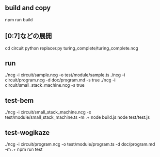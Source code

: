 ## build and copy

npm run build

## [0:7]などの展開

cd circuit
python replacer.py turing_complete/turing_complete.ncg

## run

./ncg -i circuit/sample.ncg -o test/module/sample.ts
./ncg -i circuit/program.ncg -d doc/program.md -s true
./ncg -i circuit/small_stack_machine.ncg -s true

## test-bem

./ncg -i circuit/small_stack_machine.ncg -o test/module/small_stack_machine.ts -m .+
node build.js
node test/test.js

## test-wogikaze

./ncg -i circuit/program.ncg -o test/module/program.ts -d doc/program.md -m .+
npm run test
